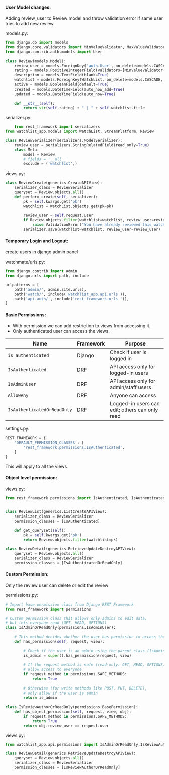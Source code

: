 
#### User Model changes:

Adding review_user to Review model and throw validation error if same user tries to add new review

models.py:

```python
from django.db import models
from django.core.validators import MinValueValidator, MaxValueValidator
from django.contrib.auth.models import User
    
class Review(models.Model):
    review_user = models.ForeignKey('auth.User', on_delete=models.CASCADE)
    rating = models.PositiveIntegerField(validators=[MinValueValidator(1), MaxValueValidator(5)])
    description = models.TextField(blank=True)
    watchlist = models.ForeignKey(WatchList, on_delete=models.CASCADE, related_name='reviews')
    active = models.BooleanField(default=True)
    created = models.DateTimeField(auto_now_add=True)
    updated = models.DateTimeField(auto_now=True)
    
    def __str__(self):
        return str(self.rating) + " | " + self.watchlist.title
```

serializer.py:

```python
	from rest_framework import serializers
from watchlist_app.models import WatchList, StreamPlatform, Review

class ReviewSerializer(serializers.ModelSerializer):
    review_user = serializers.StringRelatedField(read_only=True)
    class Meta:
        model = Review
        # fields = '__all__'
        exclude = ('watchlist',)
```

views.py:

```python
class ReviewCreate(generics.CreateAPIView):
    serializer_class = ReviewSerializer
    queryset = Review.objects.all()
    def perform_create(self, serializer):
        pk = self.kwargs.get('pk')
        watchlist = WatchList.objects.get(pk=pk)
        
        review_user = self.request.user
        if Review.objects.filter(watchlist=watchlist, review_user=review_user).exists():
            raise ValidationError("You have already reviewed this watchlist!")
        serializer.save(watchlist=watchlist, review_user=review_user)
```

#### Temporary Login and Logout:

create users in django admin panel

watchmate/urls.py:
```python
from django.contrib import admin
from django.urls import path, include

urlpatterns = [
    path('admin/', admin.site.urls),
    path('watch/', include('watchlist_app.api.urls')),
    path('api-auth/', include('rest_framework.urls ')),
]
```
#### Basic Permissions:

- With permission we can add restriction to views from accessing it.
- Only authenticated user can access the views.

|Name|Framework|Purpose|
|---|---|---|
|`is_authenticated`|Django|Check if user is logged in|
|`IsAuthenticated`|DRF|API access only for logged-in users|
|`IsAdminUser`|DRF|API access only for admin/staff users|
|`AllowAny`|DRF|Anyone can access|
|`IsAuthenticatedOrReadOnly`|DRF|Logged-in users can edit; others can only read|

settings.py:

```python
REST_FRAMEWORK = {
    'DEFAULT_PERMISSION_CLASSES': [
        'rest_framework.permissions.IsAuthenticated',
    ]
}
```
This will apply to all the views

 
#### Object level permission:

views.py:

```python
from rest_framework.permissions import IsAuthenticated, IsAuthenticatedOrReadOnly


class ReviewList(generics.ListCreateAPIView):
    serializer_class = ReviewSerializer
    permission_classes = [IsAuthenticated]
    
    def get_queryset(self): 
        pk = self.kwargs.get('pk')
        return Review.objects.filter(watchlist=pk)

class ReviewDetail(generics.RetrieveUpdateDestroyAPIView):
    queryset = Review.objects.all()
    serializer_class = ReviewSerializer
    permission_classes = [IsAuthenticatedOrReadOnly] 
```


#### Custom Permission:

Only the review user can delete or edit the review

permissions.py:

```python
# Import base permission class from Django REST Framework
from rest_framework import permissions

# Custom permission class that allows only admins to edit data,
# but lets everyone read (GET, HEAD, OPTIONS)
class IsAdminOrReadOnly(permissions.IsAdminUser):
    
    # This method decides whether the user has permission to access the view
    def has_permission(self, request, view):
        
        # Check if the user is an admin using the parent class (IsAdminUser)
        is_admin = super().has_permission(request, view)
        
        # If the request method is safe (read-only: GET, HEAD, OPTIONS),
        # allow access to everyone
        if request.method in permissions.SAFE_METHODS:
            return True
        
        # Otherwise (for write methods like POST, PUT, DELETE),
        # only allow if the user is admin
        return is_admin
        
class IsReviewAuthorOrReadOnly(permissions.BasePermission):
    def has_object_permission(self, request, view, obj):
        if request.method in permissions.SAFE_METHODS:
            return True
        return obj.review_user == request.user

```

views.py:

```python
from watchlist_app.api.permissions import IsAdminOrReadOnly,IsReviewAuthorOrReadOnly

class ReviewDetail(generics.RetrieveUpdateDestroyAPIView):
    queryset = Review.objects.all()
    serializer_class = ReviewSerializer
    permission_classes = [IsReviewAuthorOrReadOnly]
```

